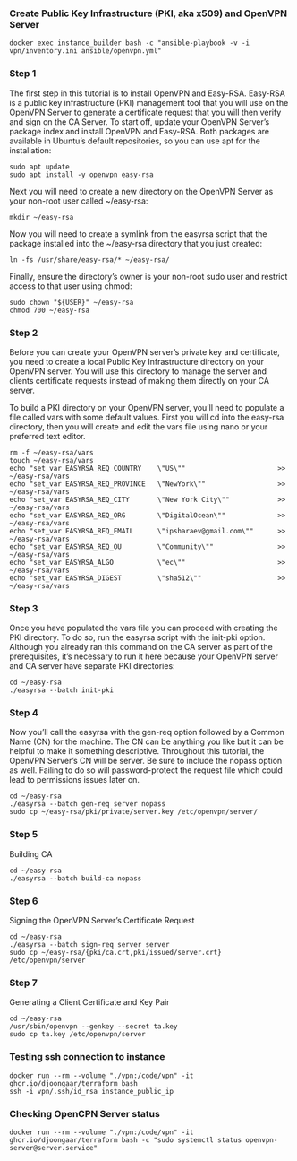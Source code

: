 
### Create Public Key Infrastructure (PKI, aka x509) and OpenVPN Server

`docker exec instance_builder bash -c "ansible-playbook -v -i vpn/inventory.ini ansible/openvpn.yml"`

### Step 1
The first step in this tutorial is to install OpenVPN and Easy-RSA. Easy-RSA is a public key infrastructure
(PKI) management tool that you will use on the OpenVPN Server to generate a certificate request that you will
then verify and sign on the CA Server.
To start off, update your OpenVPN Server’s package index and install OpenVPN and Easy-RSA. Both packages are
available in Ubuntu’s default repositories, so you can use apt for the installation:

```commandline
sudo apt update
sudo apt install -y openvpn easy-rsa
```

Next you will need to create a new directory on the OpenVPN Server as your non-root user called ~/easy-rsa:

`mkdir ~/easy-rsa`

Now you will need to create a symlink from the easyrsa script that the package installed into the ~/easy-rsa
directory that you just created:

`ln -fs /usr/share/easy-rsa/* ~/easy-rsa/`

Finally, ensure the directory’s owner is your non-root sudo user and restrict access to that user using chmod:

```commandline
sudo chown "${USER}" ~/easy-rsa
chmod 700 ~/easy-rsa
```

### Step 2
Before you can create your OpenVPN server’s private key and certificate, you need to create a local Public Key
Infrastructure directory on your OpenVPN server. You will use this directory to manage the server and clients
certificate requests instead of making them directly on your CA server.

To build a PKI directory on your OpenVPN server, you’ll need to populate a file called vars with some default
values. First you will cd into the easy-rsa directory, then you will create and edit the vars file using nano
or your preferred text editor.

```commandline
rm -f ~/easy-rsa/vars
touch ~/easy-rsa/vars
echo "set_var EASYRSA_REQ_COUNTRY    \"US\""                       >> ~/easy-rsa/vars
echo "set_var EASYRSA_REQ_PROVINCE   \"NewYork\""                  >> ~/easy-rsa/vars
echo "set_var EASYRSA_REQ_CITY       \"New York City\""            >> ~/easy-rsa/vars
echo "set_var EASYRSA_REQ_ORG        \"DigitalOcean\""             >> ~/easy-rsa/vars
echo "set_var EASYRSA_REQ_EMAIL      \"ipsharaev@gmail.com\""      >> ~/easy-rsa/vars
echo "set_var EASYRSA_REQ_OU         \"Community\""                >> ~/easy-rsa/vars
echo "set_var EASYRSA_ALGO           \"ec\""                       >> ~/easy-rsa/vars
echo "set_var EASYRSA_DIGEST         \"sha512\""                   >> ~/easy-rsa/vars
```

### Step 3
Once you have populated the vars file you can proceed with creating the PKI directory. To do so, run the easyrsa
script with the init-pki option. Although you already ran this command on the CA server as part of the prerequisites,
it’s necessary to run it here because your OpenVPN server and CA server have separate PKI directories:

```commandline
cd ~/easy-rsa
./easyrsa --batch init-pki
```

### Step 4
Now you’ll call the easyrsa with the gen-req option followed by a Common Name (CN) for the machine. The CN can be
anything you like but it can be helpful to make it something descriptive. Throughout this tutorial, the OpenVPN
Server’s CN will be server. Be sure to include the nopass option as well. Failing to do so will password-protect
the request file which could lead to permissions issues later on.

```commandline
cd ~/easy-rsa
./easyrsa --batch gen-req server nopass
sudo cp ~/easy-rsa/pki/private/server.key /etc/openvpn/server/
```

### Step 5
Building CA
```commandline
cd ~/easy-rsa
./easyrsa --batch build-ca nopass
```

### Step 6
Signing the OpenVPN Server’s Certificate Request

```commandline
cd ~/easy-rsa
./easyrsa --batch sign-req server server
sudo cp ~/easy-rsa/{pki/ca.crt,pki/issued/server.crt} /etc/openvpn/server
```

### Step 7
Generating a Client Certificate and Key Pair

```commandline
cd ~/easy-rsa
/usr/sbin/openvpn --genkey --secret ta.key
sudo cp ta.key /etc/openvpn/server
```

### Testing ssh connection to instance

```commandline
docker run --rm --volume "./vpn:/code/vpn" -it ghcr.io/djoongaar/terraform bash
ssh -i vpn/.ssh/id_rsa instance_public_ip
```

### Checking OpenCPN Server status

```commandline
docker run --rm --volume "./vpn:/code/vpn" -it ghcr.io/djoongaar/terraform bash -c "sudo systemctl status openvpn-server@server.service"
```

